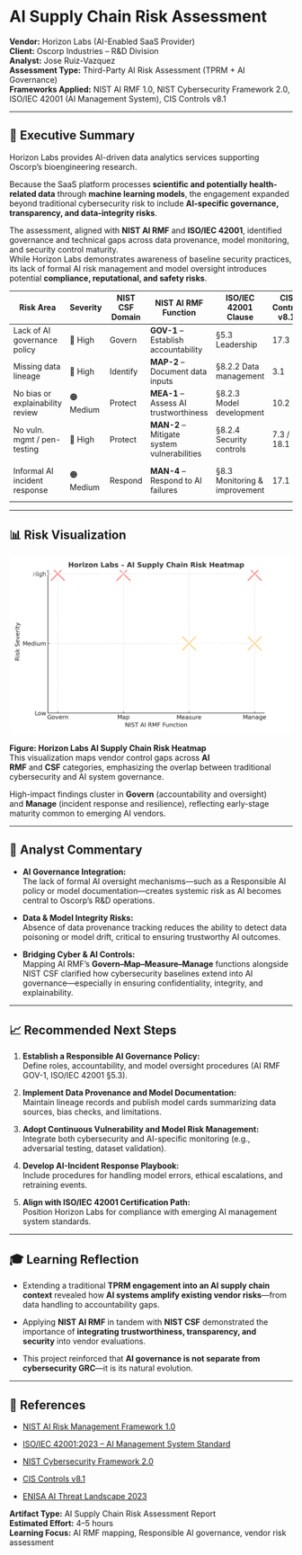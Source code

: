 # AI Supply Chain Risk Assessment

**Vendor:** Horizon Labs (AI-Enabled SaaS Provider)  
**Client:** Oscorp Industries – R&D Division  
**Analyst:** Jose Ruiz-Vazquez  
**Assessment Type:** Third-Party AI Risk Assessment (TPRM + AI Governance)  
**Frameworks Applied:** NIST AI RMF 1.0, NIST Cybersecurity Framework 2.0, ISO/IEC 42001 (AI Management System), CIS Controls v8.1

---

## 🧾 Executive Summary

Horizon Labs provides AI-driven data analytics services supporting Oscorp’s bioengineering research.  

Because the SaaS platform processes **scientific and potentially health-related data** through **machine learning models**, the engagement expanded beyond traditional cybersecurity risk to include **AI-specific governance, transparency, and data-integrity risks**.

The assessment, aligned with **NIST AI RMF** and **ISO/IEC 42001**, identified governance and technical gaps across data provenance, model monitoring, and security control maturity.  
While Horizon Labs demonstrates awareness of baseline security practices, its lack of formal AI risk management and model oversight introduces potential **compliance, reputational, and safety risks**.

| Risk Area                        | Severity  | NIST CSF Domain | NIST AI RMF Function                        | ISO/IEC 42001 Clause          | CIS Control v8.1 | Notes                                     |
| -------------------------------- | --------- | --------------- | ------------------------------------------- | ----------------------------- | ---------------- | ----------------------------------------- |
| Lack of AI governance policy     | 🔴 High   | Govern          | **GOV-1** – Establish accountability        | §5.3 Leadership               | 17.3             | No defined Responsible AI oversight       |
| Missing data lineage             | 🔴 High   | Identify        | **MAP-2** – Document data inputs            | §8.2.2 Data management        | 3.1              | Risk to model integrity & reproducibility |
| No bias or explainability review | 🟠 Medium | Protect         | **MEA-1** – Assess AI trustworthiness       | §8.2.3 Model development      | 10.2             | Transparency & ethical risk               |
| No vuln. mgmt / pen-testing      | 🔴 High   | Protect         | **MAN-2** – Mitigate system vulnerabilities | §8.2.4 Security controls      | 7.3 / 18.1       | Technical debt in model infrastructure    |
| Informal AI incident response    | 🟠 Medium | Respond         | **MAN-4** – Respond to AI failures          | §8.3 Monitoring & improvement | 17.1             | No defined AI failure escalation path     |

---

## 📊 Risk Visualization

![Horizon Labs AI Risk Heatmap](Horizon_Labs_AI_TPRM_Heatmap.png)

**Figure: Horizon Labs AI Supply Chain Risk Heatmap**  
This visualization maps vendor control gaps across **AI RMF** and **CSF** categories, emphasizing the overlap between traditional cybersecurity and AI system governance.  

High-impact findings cluster in **Govern** (accountability and oversight) and **Manage** (incident response and resilience), reflecting early-stage maturity common to emerging AI vendors.

---

## 🧠 Analyst Commentary

- **AI Governance Integration:**  
    The lack of formal AI oversight mechanisms—such as a Responsible AI policy or model documentation—creates systemic risk as AI becomes central to Oscorp’s R&D operations.
    
- **Data & Model Integrity Risks:**  
    Absence of data provenance tracking reduces the ability to detect data poisoning or model drift, critical to ensuring trustworthy AI outcomes.
    
- **Bridging Cyber & AI Controls:**  
    Mapping AI RMF’s **Govern–Map–Measure–Manage** functions alongside NIST CSF clarified how cybersecurity baselines extend into AI governance—especially in ensuring confidentiality, integrity, and explainability.
    

---

## 📈 Recommended Next Steps

1. **Establish a Responsible AI Governance Policy:**  
    Define roles, accountability, and model oversight procedures (AI RMF GOV-1, ISO/IEC 42001 §5.3).
    
2. **Implement Data Provenance and Model Documentation:**  
    Maintain lineage records and publish model cards summarizing data sources, bias checks, and limitations.
    
3. **Adopt Continuous Vulnerability and Model Risk Management:**  
    Integrate both cybersecurity and AI-specific monitoring (e.g., adversarial testing, dataset validation).
    
4. **Develop AI-Incident Response Playbook:**  
    Include procedures for handling model errors, ethical escalations, and retraining events.
    
5. **Align with ISO/IEC 42001 Certification Path:**  
    Position Horizon Labs for compliance with emerging AI management system standards.
    

---

## 🎓 Learning Reflection

- Extending a traditional **TPRM engagement into an AI supply chain context** revealed how **AI systems amplify existing vendor risks**—from data handling to accountability gaps.
    
- Applying **NIST AI RMF** in tandem with **NIST CSF** demonstrated the importance of **integrating trustworthiness, transparency, and security** into vendor evaluations.
    
- This project reinforced that **AI governance is not separate from cybersecurity GRC**—it is its natural evolution.
    

---

## 🧩 References

- [NIST AI Risk Management Framework 1.0](https://www.nist.gov/itl/ai-risk-management-framework)
    
- [ISO/IEC 42001:2023 – AI Management System Standard](https://www.iso.org/standard/81230.html)
    
- [NIST Cybersecurity Framework 2.0](https://www.nist.gov/cyberframework)
    
- [CIS Controls v8.1](https://www.cisecurity.org/controls)
    
- [ENISA AI Threat Landscape 2023](https://www.enisa.europa.eu/publications/artificial-intelligence-threat-landscape)
    

**Artifact Type:** AI Supply Chain Risk Assessment Report  
**Estimated Effort:** 4–5 hours  
**Learning Focus:** AI RMF mapping, Responsible AI governance, vendor risk assessment

